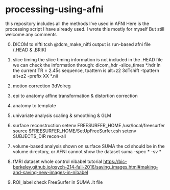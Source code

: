 # processing-using-afni
this repository includes all the methods I've used in AFNI
Here is the processing script I have already used.
I wrote this mostly for myself
But still welcome any comments

0. DICOM to nifti
   tcsh @dcm_make_nifti
   output is run-based afni file (.HEAD & .BRIK)

1. slice timing
   the slice timing information is not included in the .HEAD file
   we can check the information through: dicom_hdr -slice_times *.hdr
   In the current TR = 2.45s sequence, tpattern is alt+z2
   3dTshift -tpattern alt+z2 -prefix XX *.nii

2. motion correction
   3dVolreg

3. epi to anatomy 
   affine transformation & distortion correction 

4. anatomy to template 

5. univariate analysis
   scaling & smoothing & GLM

6. surface reconstruction
   setenv FREESURFER_HOME /usr/local/freesurfer
   source $FREESURFER_HOME/SetUpFreeSurfer.csh
   setenv SUBJECTS_DIR <path to subject data>
   recon-all 

7. volume-based analysis shown on surface 
   SUMA
   the cd should be in the volume directory, or AFNI cannot show the dataset
   suma -spec * -sv *


8. fMRI dataset whole control
   nibabel tutorial 
   https://bic-berkeley.github.io/psych-214-fall-2016/saving_images.html#making-and-saving-new-images-in-nibabel
9. ROI_label check FreeSurfer 
   in SUMA .lt file


